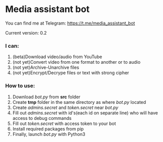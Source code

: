 # Media assistant bot

You can find me at Telegram: <https://t.me/media_assistant_bot>

Current version: 0.2

### I can:
1. (beta)Download video/audio from YouTube
2. (not yet)Convert video from one format to another or to audio
3. (not yet)Archive-Unarchive files
4. (not yet)Encrypt/Decrype files or text with strong cipher

### How to use:
1. Download *bot.py* from **src** folder
2. Create **tmp** folder in the same directory as where *bot.py* located
3. Create *admins.secret* and *token.secret* near *bot.py*
4. Fill out *admins.secret* with id's(each id on separate line) who will have access to debug commands
5. Fill out *token.secret* with access token to your bot
6. Install required packages from pip
7. Finally, launch *bot.py* with Python3